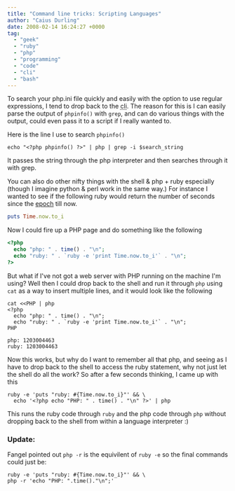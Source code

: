 ```yaml
---
title: "Command line tricks: Scripting Languages"
author: "Caius Durling"
date: 2008-02-14 16:24:27 +0000
tag:
  - "geek"
  - "ruby"
  - "php"
  - "programming"
  - "code"
  - "cli"
  - "bash"
---
```


To search your php.ini file quickly and easily with the option to use regular expressions, I tend to drop back to the <acronym title="command line interface">cli</acronym>.  The reason for this is I can easily parse the output of `phpinfo()` with `grep`, and can do various things with the output, could even pass it to a script if I really wanted to.

Here is the line I use to search `phpinfo()`

```shell
echo "<?php phpinfo() ?>" | php | grep -i $search_string
```

It passes the string through the php interpreter and then searches through it with grep.

You can also do other nifty things with the shell & php + ruby especially (though I imagine python & perl work in the same way.) For instance I wanted to see if the following ruby would return the number of seconds since the [epoch][] till now.

[epoch]: http:/en.wikipedia.org/wiki/Unix_Time

```ruby
puts Time.now.to_i
```

Now I could fire up a PHP page and do something like the following

```php
<?php
  echo "php: " . time() . "\n";
  echo "ruby: " . `ruby -e 'print Time.now.to_i'` . "\n";
?>
```

But what if I've not got a web server with PHP running on the machine I'm using? Well then I could drop back to the shell and run it through `php` using `cat` as a way to insert multiple lines, and it would look like the following

```shell
cat <<PHP | php
<?php
  echo "php: " . time() . "\n";
  echo "ruby: " . `ruby -e 'print Time.now.to_i'` . "\n";
PHP

php: 1203004463
ruby: 1203004463
```

Now this works, but why do I want to remember all that php, and seeing as I have to drop back to the shell to access the ruby statement, why not just let the shell do all the work? So after a few seconds thinking, I came up with this

```shell
ruby -e 'puts "ruby: #{Time.now.to_i}"' && \
  echo '<?php echo "PHP: " . time() . "\n" ?>' | php
```

This runs the ruby code through `ruby` and the php code through `php` without dropping back to the shell from within a language interpreter :)

### Update:

Fangel pointed out `php -r` is the equivilent of `ruby -e` so the final commands could just be:

```shell
ruby -e 'puts "ruby: #{Time.now.to_i}"' && \
php -r 'echo "PHP: ".time()."\n";'
```
